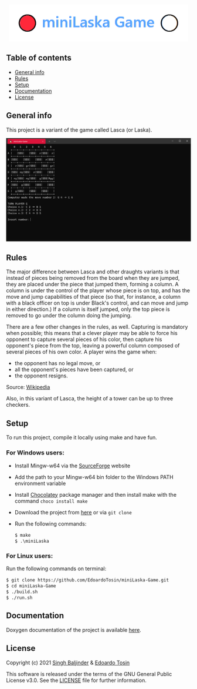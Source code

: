 <p align="center">
  <a href="https://github.com/EdoardoTosin/miniLaska-Game">
    <img src="example/logo.png" alt="LOGO" height=100px></a>
</p>

## Table of contents
* [General info](#general-info)
* [Rules](#rules)
* [Setup](#setup)
* [Documentation](#documentation)
* [License](#license)

## General info
This project is a variant of the game called Lasca (or Laska).

![Screenshot](example/example.jpg)

## Rules
The major difference between Lasca and other draughts variants is that instead of pieces being removed from the board when they are jumped, they are placed under the piece that jumped them, forming a column. A column is under the control of the player whose piece is on top, and has the move and jump capabilities of that piece (so that, for instance, a column with a black officer on top is under Black's control, and can move and jump in either direction.) If a column is itself jumped, only the top piece is removed to go under the column doing the jumping.

There are a few other changes in the rules, as well. Capturing is mandatory when possible; this means that a clever player may be able to force his opponent to capture several pieces of his color, then capture his opponent's piece from the top, leaving a powerful column composed of several pieces of his own color. A player wins the game when:

* the opponent has no legal move, or
* all the opponent's pieces have been captured, or
* the opponent resigns.

Source: [Wikipedia](https://en.wikipedia.org/wiki/Lasca)

Also, in this variant of Lasca, the height of a tower can be up to three checkers.

## Setup
To run this project, compile it locally using make and have fun.

### For Windows users:
* Install Mingw-w64 via the [SourceForge](https://sourceforge.net/projects/mingw-w64/) website
* Add the path to your Mingw-w64 bin folder to the Windows PATH environment variable
* Install [Chocolatey](https://chocolatey.org/install) package manager and then install make with the command
  ```choco install make```
* Download the project from [here](https://github.com/EdoardoTosin/miniLaska-Game/archive/main.zip) or via ``git clone``
* Run the following commands:

  ```
  $ make
  $ .\miniLaska
  ```

### For Linux users:
Run the following commands on terminal:
```
$ git clone https://github.com/EdoardoTosin/miniLaska-Game.git
$ cd miniLaska-Game
$ ./build.sh
$ ./run.sh
```

## Documentation

Doxygen documentation of the project is available [here](https://edoardotosin.github.io/miniLaska-Game/html/index.html).

## License

Copyright (c) 2021 [Singh Baljinder](https://github.com/SinghBaljinder) & [Edoardo Tosin](https://github.com/EdoardoTosin)

This software is released under the terms of the GNU General Public License v3.0. See the [LICENSE](/LICENSE) file for further information.
